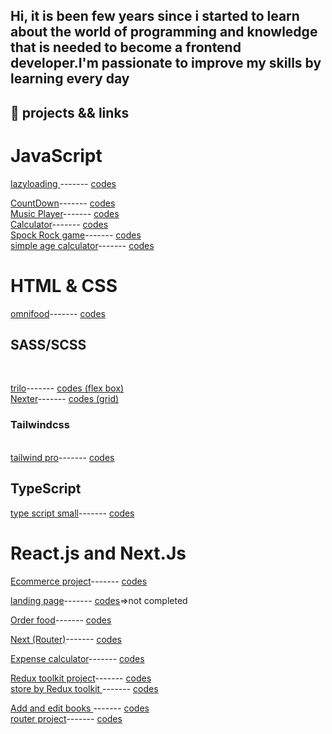 ## <p>Hi, it is been few years  since i started to learn about the world of programming and knowledge that is needed to become a frontend developer.I'm passionate to improve my skills by learning every day </p>
## 📒 projects && links 

# JavaScript
  <a href='https://exquisite-sunburst-6ac1e8.netlify.app'>lazyloading <a/>------- <a href='https://github.com/kiancodemy/lazy'>codes<a/>
    <br>
 
    
  <a href='https://glittery-pothos-b39059.netlify.app/'>CountDown<a/>------- <a href='https://github.com/kiancodemy/Countdown-project'>codes<a/>
  <br>
   <a href='https://amazing-churros-9eecf9.netlify.app/'>Music Player<a/>------- <a href='https://github.com/kiancodemy/Music-player-project'>codes<a/>
  <br>
   <a href='https://capable-kangaroo-0fe44b.netlify.app/'>Calculator<a/>------- <a href='https://github.com/kiancodemy/Calculator'>codes<a/>
  <br>
   <a href='https://stalwart-narwhal-c58b66.netlify.app'>Spock Rock game<a/>------- <a href='https://github.com/kiancodemy/Spock-Rock-Game'>codes<a/>
  <br>
   <a href='https://friendly-arithmetic-f77931.netlify.app'>simple age calculator<a/>------- <a href='https://github.com/kiancodemy/age-calculator'>codes<a/>

 
  
   # HTML & CSS
   <a href='https://omnifood-elmi-elmi.netlify.app/'>omnifood<a/>------- <a href='https://github.com/kiancodemy/Resturant-project-by-html-and-css'>codes<a/>
      <br>
    
      
   
  
   
     
   <h2>SASS/SCSS</h2> 
  <br>
  
  <a href='https://trillo-elmi-elmi.netlify.app/'>trilo<a/>------- <a href='https://github.com/kiancodemy/trilo'>codes (flex box)<a/>
  <br>
  <a href='https://master--stunning-squirrel-db98b2.netlify.app/'>Nexter<a/>------- <a href='https://github.com/kiancodemy/Nexter'>codes (grid)<a/>
  <h3> Tailwindcss</h3> 
    <br>
     <a href='https://elaborate-tulumba-3e0b4f.netlify.app/'>tailwind pro<a/>------- <a href='https://github.com/kiancodemy/tailwind-clipboard'>codes<a/>
     <br>
  

 
  <h2>TypeScript</h2>

  <a href='https://majestic-horse-d7f643.netlify.app/'>type script small<a/>------- <a href='https://github.com/kiancodemy/Typescript'>codes<a/>
        
 # React.js and Next.Js
   <a href='https://luminous-cannoli-250e6a.netlify.app/'>Ecommerce project<a/>------- <a href='https://github.com/kiancodemy/ec'>codes<a/>
     <br>
     
   <a href='https://famsec-nextjs.vercel.app/'>landing page<a/>------- <a href='https://github.com/kiancodemy/-nextjs-typescript'>codes<a/><span>=>not completed</span>
     <br>
     
   <a href='https://melodic-kleicha-12ea56.netlify.app/'>Order food<a/>------- <a href='https://github.com/kiancodemy/React-order-food'>codes<a/>
     <br>
     
  <a href='https://master--silver-donut-a4eee0.netlify.app/'>Next (Router)<a/>------- <a href='https://github.com/kiancodemy/Next.js-project-Router-'>codes<a/>
     <br>
      
   <a href='https://marvelous-faun-f87ad2.netlify.app'>Expense calculator<a/>------- <a href='https://github.com/kiancodemy/React-main'>codes<a/>
     <br>
       
   <a href='https://genuine-melomakarona-043297.netlify.app'>Redux toolkit project<a/>------- <a href='https://github.com/kiancodemy/React-project-reduxtooklit'>codes<a/>
     <br>
       <a href='https://deft-daifuku-2ef790.netlify.app'>store by Redux toolkit <a/>------- <a href='https://github.com/kiancodemy/store-by-redux-toolkit'>codes<a/>
   <br>
    
<a href='https://benevolent-tulumba-fab0d8.netlify.app/'>Add and edit books <a/>------- <a href='https://github.com/kiancodemy/React-project-useState-'>codes<a/>
     <br>
       <a href='https://effortless-rabanadas-077f89.netlify.app/'>router project<a/>------- <a href='https://github.com/kiancodemy/simple-pro-5'>codes<a/>
     <br>

 

  

 
  
     
   
    

  
  



 
    

    
    
    
  
